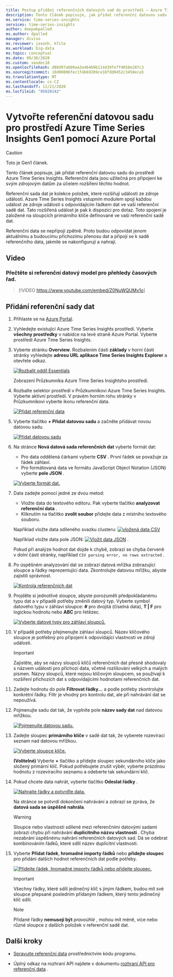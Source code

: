 ```yaml
---
title: Postup přidání referenčních datových sad do prostředí – Azure Time Series Insights | Microsoft Docs
description: Tento článek popisuje, jak přidat referenční datovou sadu pro rozšíření dat v prostředí Azure Time Series Insights.
ms.service: time-series-insights
services: time-series-insights
author: deepakpalled
ms.author: dpalled
manager: diviso
ms.reviewer: jasonh, kfile
ms.workload: big-data
ms.topic: conceptual
ms.date: 09/30/2020
ms.custom: seodec18
ms.openlocfilehash: d80d97a609aa3a464b9b114439fe7f4058e287c3
ms.sourcegitcommit: 10d00006fec1f4b69289ce18fdd0452c3458eca5
ms.translationtype: MT
ms.contentlocale: cs-CZ
ms.lasthandoff: 11/21/2020
ms.locfileid: "95020142"
---
```

# <a name="create-a-reference-data-set-for-your-azure-time-series-insights-gen1-environment-using-the-azure-portal"></a>Vytvořte referenční datovou sadu pro prostředí Azure Time Series Insights Gen1 pomocí Azure Portal

> [!CAUTION]
> Toto je Gen1 článek.

Tento článek popisuje, jak přidat referenční datovou sadu do prostředí Azure Time Series Insights. Referenční data jsou užitečná pro připojení ke svým zdrojovým datům za účelem rozšíření těchto hodnot.

Referenční sada dat je kolekce položek, které rozšiřují události ze zdroje událostí. Azure Time Series Insights vstupním modulem spojí každou událost ze zdroje událostí s odpovídajícím řádkem dat ve vaší referenční sadě dat. Tato rozšířená událost je pak k dispozici pro dotaz. Toto spojení je založené na sloupcích primárního klíče definované ve vaší referenční sadě dat.

Referenční data se nepřipojí zpětně. Proto budou odpovídat jenom aktuálnímu a budoucímu příchozímu přenosu dat a připojí se k sadě referenčního data, jakmile se nakonfigurují a nahrají.

## <a name="video"></a>Video

### <a name="learn-about-time-series-insights-reference-data-modelbr"></a>Přečtěte si referenční datový model pro přehledy časových řad.</br>

> [!VIDEO <https://www.youtube.com/embed/Z0NuWQUMv1o>]

## <a name="add-a-reference-data-set"></a>Přidání referenční sady dat

1. Přihlaste se na [Azure Portal](https://portal.azure.com).

1. Vyhledejte existující Azure Time Series Insights prostředí. Vyberte **všechny prostředky** v nabídce na levé straně Azure Portal. Vyberte prostředí Azure Time Series Insights.

1. Vyberte stránku **Overview**. Rozbalením části **základy** v horní části stránky vyhledejte **adresu URL aplikace Time Series Insights Explorer** a otevřete odkaz.  

   [![Rozbalit oddíl Essentials](media/add-reference-data-set/essentials.png)](media/add-reference-data-set/essentials.png#lightbox)

   Zobrazení Průzkumníka Azure Time Series Insightsho prostředí.

1. Rozbalte selektor prostředí v Průzkumníkovi Azure Time Series Insights. Vyberte aktivní prostředí. V pravém horním rohu stránky v Průzkumníkovi vyberte ikonu referenční data.

   [![Přidat referenční data](media/add-reference-data-set/tsi-select-environment-and-data-icons.png)](media/add-reference-data-set/tsi-select-environment-and-data-icons.png#lightbox)

1. Vyberte tlačítko **+ Přidat datovou sadu** a začněte přidávat novou datovou sadu.

   [![Přidat datovou sadu](media/add-reference-data-set/tsi-add-a-reference-data-set.png)](media/add-reference-data-set/tsi-add-a-reference-data-set.png#lightbox)

1. Na stránce **Nová datová sada referenčních dat** vyberte formát dat:

   - Pro data oddělená čárkami vyberte **CSV** . První řádek se považuje za řádek záhlaví.
   - Pro formátovaná data ve formátu JavaScript Object Notation (JSON) vyberte **pole JSON** .

   [![Vyberte formát dat.](media/add-reference-data-set/tsi-select-data-upload-option.png)](media/add-reference-data-set/tsi-select-data-upload-option.png#lightbox)

1. Data zadejte pomocí jedné ze dvou metod:

   - Vložte data do textového editoru. Pak vyberte tlačítko **analyzovat referenční data** .
   - Kliknutím na tlačítko **zvolit soubor** přidejte data z místního textového souboru.

   Například vložte data sdíleného svazku clusteru: [ ![ vložená data CSV](media/add-reference-data-set/select-csv-and-enter-data.png)](media/add-reference-data-set/select-csv-and-enter-data.png#lightbox)

   Například vložte data pole JSON: [ ![ Vložit data JSON](media/add-reference-data-set/select-json-option-and-enter-data.png)](media/add-reference-data-set/select-json-option-and-enter-data.png#lightbox) .

   Pokud při analýze hodnot dat dojde k chybě, zobrazí se chyba červeně v dolní části stránky, například `CSV parsing error, no rows extracted` .

1. Po úspěšném analyzování dat se zobrazí datová mřížka zobrazující sloupce a řádky reprezentující data. Zkontrolujte datovou mřížku, abyste zajistili správnost.

   [![Kontrola referenčních dat](media/add-reference-data-set/review-displayed-data-grid.png)](media/add-reference-data-set/review-displayed-data-grid.png#lightbox)

1. Projděte si jednotlivé sloupce, abyste porozuměli předpokládanému typu dat a v případě potřeby změnili datový typ.  Vyberte symbol datového typu v záhlaví sloupce: **#** pro dvojitá (číselná data), **T | F** pro logickou hodnotu nebo **ABC** pro řetězec.

   [![Vyberte datové typy pro záhlaví sloupců.](media/add-reference-data-set/select-column-types.png)](media/add-reference-data-set/select-column-types.png#lightbox)

1. V případě potřeby přejmenujte záhlaví sloupců. Název klíčového sloupce je potřebný pro připojení k odpovídající vlastnosti ve zdroji události.

   > [!IMPORTANT]
   > Zajistěte, aby se názvy sloupců klíčů referenčních dat přesně shodovaly s názvem události pro příchozí data, včetně rozlišování velkých a malých písmen. Názvy sloupců, které nejsou klíčovým sloupcem, se používají k rozšíření příchozích dat s odpovídajícími hodnotami referenčních dat.

1. Zadejte hodnotu do pole **Filtrovat řádky...** a podle potřeby zkontrolujte konkrétní řádky. Filtr je vhodný pro kontrolu dat, ale při nahrávání dat se nepoužívá.

1. Pojmenujte sadu dat tak, že vyplníte pole **název sady dat** nad datovou mřížkou.

    [![Pojmenujte datovou sadu.](media/add-reference-data-set/enter-reference-data-set-name.png)](media/add-reference-data-set/enter-reference-data-set-name.png#lightbox)

1. Zadejte sloupec **primárního klíče** v sadě dat tak, že vyberete rozevírací seznam nad datovou mřížkou.

    [![Vyberte sloupce klíče.](media/add-reference-data-set/select-primary-key-column.png)](media/add-reference-data-set/select-primary-key-column.png#lightbox)

    **(Volitelné)** Vyberte **+** tlačítko a přidejte sloupec sekundárního klíče jako složený primární klíč. Pokud potřebujete zrušit výběr, vyberte prázdnou hodnotu z rozevíracího seznamu a odeberte tak sekundární klíč.

1. Pokud chcete data nahrát, vyberte tlačítko **Odeslat řádky** .

    [![Nahrajte řádky a potvrďte data.](media/add-reference-data-set/confirm-upload-reference-data.png)](media/add-reference-data-set/confirm-upload-reference-data.png#lightbox)

    Na stránce se potvrdí dokončení nahrávání a zobrazí se zpráva, že **datová sada se úspěšně nahrála**.

    > [!WARNING]
    > Sloupce nebo vlastnosti sdílené mezi referenčními datovými sadami zobrazí chybu při nahrávání **duplicitního názvu vlastnosti** . Chyba nezabrání úspěšnému nahrání referenčních datových sad. Dá se odebrat kombinováním řádků, které sdílí název duplicitní vlastnosti.

1. Vyberte **Přidat řádek**, **hromadné importy řádků** nebo **přidejte sloupec** pro přidání dalších hodnot referenčních dat podle potřeby.

    [![Přidejte řádek, hromadné importy řádků nebo přidejte sloupec.](media/add-reference-data-set/add-row-or-bulk-upload.png)](media/add-reference-data-set/add-row-or-bulk-upload.png#lightbox)

   > [!IMPORTANT]
   > Všechny řádky, které sdílí jedinečný klíč s jiným řádkem, budou mít své sloupce přepsané posledním přidaným řádkem, který tento jedinečný klíč sdílí.

   > [!NOTE]
   > Přidané řádky **nemusejí být** *pravoúhlé* , mohou mít méně, více nebo různé sloupce z dalších položek v referenční sadě dat.

## <a name="next-steps"></a>Další kroky

- [Spravujte referenční data](time-series-insights-manage-reference-data-csharp.md) prostřednictvím kódu programu.

- Úplný odkaz na rozhraní API najdete v dokumentu [rozhraní API pro referenční data](/rest/api/time-series-insights/gen1-reference-data-api) .